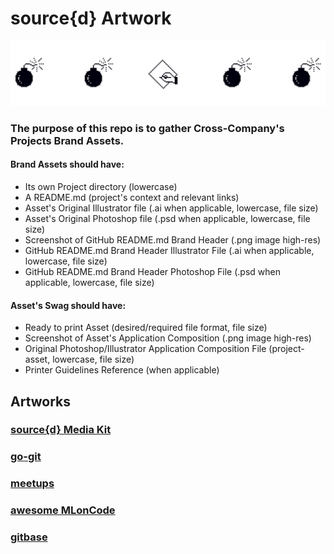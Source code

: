 # source{d} Artwork

![artwork](files/src-artwork.png)

### The purpose of this repo is to gather Cross-Company's Projects Brand Assets.

#### Brand Assets should have:

- Its own Project directory (lowercase)
- A README.md (project's context and relevant links)
- Asset's Original Illustrator file (.ai when applicable, lowercase, file size)
- Asset's Original Photoshop file (.psd when applicable, lowercase, file size)
- Screenshot of GitHub README.md Brand Header (.png image high-res)
- GitHub README.md Brand Header Illustrator File (.ai when applicable, lowercase, file size)
- GitHub README.md Brand Header Photoshop File (.psd when applicable, lowercase, file size)

#### Asset's Swag should have:

- Ready to print Asset (desired/required file format, file size)
- Screenshot of Asset's Application Composition (.png image high-res)
- Original Photoshop/Illustrator Application Composition File (project-asset, lowercase, file size)
- Printer Guidelines Reference (when applicable)

## Artworks


### [source{d} Media Kit](media-kit/README.md)
### [go-git](go-git/README.md)
### [meetups](meetups/README.md)
### [awesome MLonCode](awesome-mloncode/README.md)
### [gitbase](gitbase/README.md)




